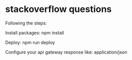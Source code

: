 # stackoverflow questions

Following the steps:

Install packages:
npm install

Deploy:
npm run deploy

Configure your api gateway response like: application/json 




